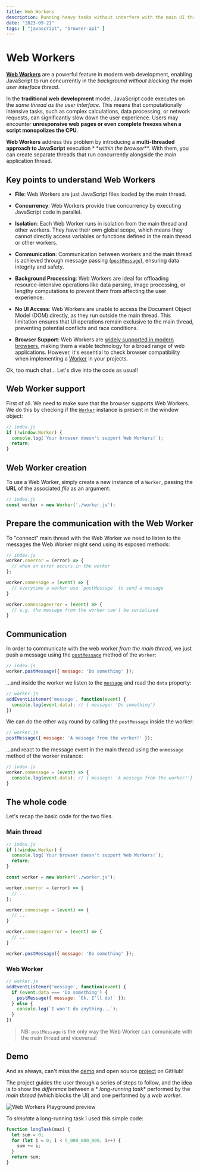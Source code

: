 ```yaml
---
title: Web Workers
description: Running heavy tasks without interfere with the main UI thread
date: "2023-09-21"
tags: [ "javascript", "browser-api" ]
---
```


# Web Workers

**[Web Workers](https://developer.mozilla.org/en-US/docs/Web/API/Web_Workers_API)** are a powerful feature in modern web
development, enabling JavaScript to run concurrently in the _background without blocking the main user interface
thread_.

In the **traditional web development** model, JavaScript code executes on the _same thread as the user interface_. This
means that computationally intensive tasks, such as complex calculations, data processing, or network requests, can
significantly slow down the user experience. Users may encounter **unresponsive web pages or even complete freezes when
a script monopolizes the CPU**.

**Web Workers** address this problem by introducing a **multi-threaded approach to JavaScript** execution *
*_within the browser_**. With them, you can create separate threads that run concurrently alongside the main application
thread.

## Key points to understand Web Workers

- **File**: Web Workers are just JavaScript files loaded by the main thread.

- **Concurrency**: Web Workers provide true concurrency by executing JavaScript code in parallel.

- **Isolation**: Each Web Worker runs in isolation from the main thread and other workers. They have their own global
  scope, which means they cannot directly access variables or functions defined in the main thread or other workers.

- **Communication**: Communication between workers and the main thread is achieved through message
  passing ([`postMessage`](https://developer.mozilla.org/en-US/docs/Web/API/Window/postMessage)), ensuring data
  integrity and safety.

- **Background Processing**: Web Workers are ideal for offloading resource-intensive operations like data parsing, image
  processing, or lengthy computations to prevent them from affecting the user experience.

- **No UI Access**: Web Workers are unable to access the Document Object Model (DOM) directly, as they run outside the
  main thread. This limitation ensures that UI operations remain exclusive to the main thread, preventing potential
  conflicts and race conditions.

- **Browser Support**: Web Workers are [widely supported in modern browsers](https://caniuse.com/webworkers), making
  them a viable technology for a broad range of web applications. However, it's essential to check browser compatibility
  when implementing a [Worker](https://developer.mozilla.org/en-US/docs/Web/API/Worker/Worker) in your projects.

Ok, too much chat... Let's dive into the code as usual!

## Web Worker support

First of all. We need to make sure that the browser supports Web Workers. We do this by checking if
the [`Worker`](https://developer.mozilla.org/en-US/docs/Web/API/Worker) instance is present in the window object:

```javascript
// index.js
if (!window.Worker) {
  console.log(`Your browser doesn't support Web Workers!`);
  return;
}
```

## Web Worker creation

To use a Web Worker, simply create a new instance of a `Worker`, passing the **URL** of the associated _file_ as an
argument:

```javascript
// index.js
const worker = new Worker('./worker.js');
```

## Prepare the communication with the Web Worker

To "connect" main thread with the Web Worker we need to listen to the messages the Web Worker might send using its
exposed methods:

```javascript
// index.js
worker.onerror = (error) => {
  // when an error occurs in the worker
};

worker.onmessage = (event) => {
  // everytime a worker use `postMessage` to send a message
}

worker.onmessageerror = (event) => {
  // e.g. the message from the worker can't be serialized
}
```

## Communication

In order to communicate with the web worker _from the main thread_, we just push a message using
the [`postMessage`](https://developer.mozilla.org/en-US/docs/Web/API/Window/postMessage) method of the `Worker`:

```javascript
// index.js
worker.postMessage({ message: 'Do something' });
```

...and inside the worker we listen to the [`message`](https://developer.mozilla.org/en-US/docs/Web/API/MessageEvent) and
read the `data` property:

```javascript
// worker.js
addEventListener('message', function(event) {
  console.log(event.data); // { message: 'Do something'}
})
```

We can do the other way round by calling the `postMessage` inside the worker:

```javascript
// worker.js
postMessage({ message: 'A message from the worker!' });
```

...and react to the message event in the main thread using the `onmessage` method of the worker instance:

```javascript
// index.js
worker.onmessage = (event) => {
  console.log(event.data); // { message: 'A message from the worker!'}
}
```

## The whole code

Let's recap the basic code for the two files.

### Main thread

```javascript
// index.js
if (!window.Worker) {
  console.log(`Your browser doesn't support Web Workers!`);
  return;
}

const worker = new Worker('./worker.js');

worker.onerror = (error) => { 
  // ...
};

worker.onmessage = (event) => {
  // ...
}

worker.onmessageerror = (event) => {
  // ...
}

worker.postMessage({ message: 'Do something' });
```

### Web Worker

```javascript
// worker.js
addEventListener('message', function(event) {
  if (event.data === 'Do something') {
    postMessage({ message: `Ok, I'll do!` });
  } else {
    console.log(`I won't do anything...`);
  }
})
```

> NB: `postMessage` is the only way the Web Worker can comunicate with the main thread and viceversa!

## Demo

And as always, can't miss the [demo](https://web-workers-playground.danielzotti.it/) and open
source [project](https://github.com/danielzotti/web-workers-playground) on GitHub!

The project guides the user through a series of steps to follow, and the idea is to show the _difference_ between a *
*long-running task** performed by the _main thread_ (which blocks the UI) and one performed by a _web worker_.

![Web Workers Playground preview](/static/images/articles/web-workers/web-workers-demo.png)

To _simulate_ a long-running task I used this simple code:

```javascript
function longTask(max) {
  let sum = 0;
  for (let i = 0; i < 5_000_000_000; i++) {
    sum += i;
  }
  return sum;
}
```
